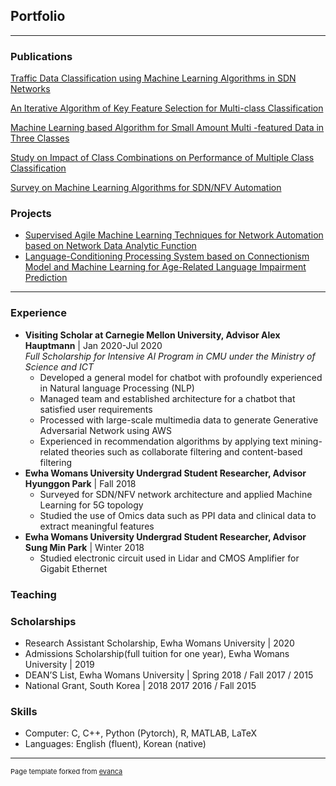 ## Portfolio

---

### Publications

[Traffic Data Classification using Machine Learning Algorithms in
SDN Networks](/sample_page)


[An Iterative Algorithm of Key Feature Selection for Multi-class Classification](/pdf/sample_presentation.pdf)

[Machine Learning based Algorithm for Small Amount Multi -featured Data in Three Classes](http://example.com/)

[Study on Impact of Class Combinations on Performance of Multiple Class Classification](/pdf/sample_presentation.pdf)


[Survey on Machine Learning Algorithms for SDN/NFV Automation](http://example.com/)

### Projects

- [Supervised Agile Machine Learning Techniques for Network Automation based on Network Data Analytic Function](http://example.com/)
- [Language-Conditioning Processing System based on Connectionism Model and Machine Learning for Age-Related Language Impairment Prediction](http://example.com/)

---

### Experience
- **Visiting Scholar at Carnegie Mellon University, Advisor Alex Hauptmann** | Jan 2020-Jul 2020\
*Full Scholarship for Intensive AI Program in CMU under the Ministry of Science and ICT*
  * Developed a general model for chatbot with profoundly experienced in Natural language Processing (NLP)
  * Managed team and established architecture for a chatbot that satisfied user requirements
  * Processed with large-scale multimedia data to generate Generative Adversarial Network using AWS
  * Experienced in recommendation algorithms by applying text mining-related theories such as collaborate filtering
and content-based filtering
- **Ewha Womans University Undergrad Student Researcher, Advisor Hyunggon Park** | Fall 2018
  * Surveyed for SDN/NFV network architecture and applied Machine Learning for 5G topology
  * Studied the use of Omics data such as PPI data and clinical data to extract meaningful features
- **Ewha Womans University Undergrad Student Researcher, Advisor Sung Min Park** | Winter 2018
  * Studied electronic circuit used in Lidar and CMOS Amplifier for Gigabit Ethernet

### Teaching

### Scholarships
* Research Assistant Scholarship, Ewha Womans University  | 2020
* Admissions Scholarship(full tuition for one year), Ewha Womans University | 2019
* DEAN’S List, Ewha Womans University | Spring 2018 / Fall 2017 / 2015
* National Grant, South Korea | 2018 2017 2016 / Fall 2015
### Skills
- Computer: C, C++, Python (Pytorch), R, MATLAB, LaTeX
- Languages: English (fluent), Korean (native)

---
<p style="font-size:11px">Page template forked from <a href="https://github.com/evanca/quick-portfolio">evanca</a></p>
<!-- Remove above link if you don't want to attibute -->
